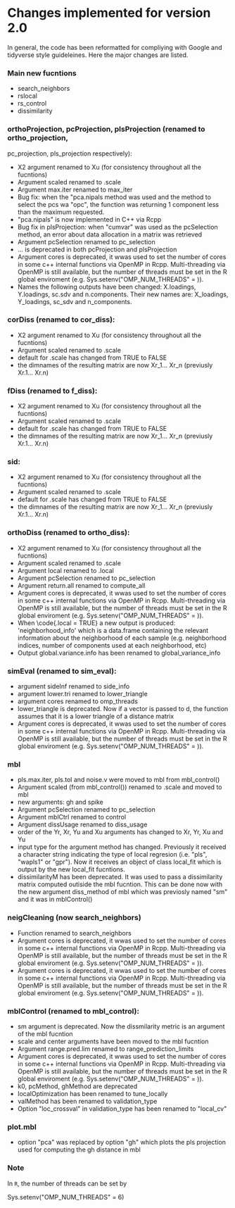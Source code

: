 # Changes implemented for version 2.0


In general, the code has been reformatted for compliying with Google and 
tidyverse style guideleines. Here the major changes are listed.

### Main new fucntions
- search_neighbors
- rslocal
- rs_control
- dissimilarity


### orthoProjection, pcProjection, plsProjection (renamed to ortho_projection, 
pc_projection, pls_projection respectively):
- X2 argument renamed to Xu (for consistency throughout all the fucntions)
- Argument scaled renamed to .scale
- Argument max.iter renamed to max_iter
- Bug fix: when the "pca.nipals method was used and the method to select the pcs wa "opc",
  the function was returning 1 component less than the maximum requested.
- "pca.nipals" is now implemented in C++ via Rcpp
- Bug fix in plsProjection: when "cumvar" was used as the pcSelection method, an 
  error about data allocation in a matrix was retrieved
- Argument pcSelection renamed to pc_selection
- ... is deprecated in both pcProjection and plsProjection
- Argument cores is deprecated, it wwas used to set the number of cores in some 
c++ internal functions via OpenMP in Rcpp. Multi-threading via OpenMP is still 
available, but the number of threads must be set in the R global enviroment (e.g.
Sys.setenv("OMP_NUM_THREADS" = <a integer>)).
- Names the following outputs have been changed: X.loadings, Y.loadings, sc.sdv 
and n.components. Their new names are: X_loadings, Y_loadings, sc_sdv and 
n_components.


### corDiss (renamed to cor_diss):
- X2 argument renamed to Xu (for consistency throughout all the fucntions)
- Argument scaled renamed to .scale
- default for .scale has changed from TRUE to FALSE
- the dimnames of the resulting matrix are now Xr_1... Xr_n (previusly Xr.1... Xr.n)

### fDiss (renamed to f_diss):
- X2 argument renamed to Xu (for consistency throughout all the fucntions)
- Argument scaled renamed to .scale
- default for .scale has changed from TRUE to FALSE
- the dimnames of the resulting matrix are now Xr_1... Xr_n (previusly Xr.1... Xr.n)

### sid:
- X2 argument renamed to Xu (for consistency throughout all the fucntions)
- Argument scaled renamed to .scale
- default for .scale has changed from TRUE to FALSE
- the dimnames of the resulting matrix are now Xr_1... Xr_n (previusly Xr.1... Xr.n)


### orthoDiss (renamed to ortho_diss):
- X2 argument renamed to Xu (for consistency throughout all the fucntions)
- Argument scaled renamed to .scale
- Argument local renamed to .local
- Argument pcSelection renamed to pc_selection
- Argument return.all renamed to compute_all
- Argument cores is deprecated, it wwas used to set the number of cores in some 
c++ internal functions via OpenMP in Rcpp. Multi-threading via OpenMP is still 
available, but the number of threads must be set in the R global enviroment (e.g.
Sys.setenv("OMP_NUM_THREADS" = <a integer>)).
- When \code{.local = TRUE} a new output is produced: 'neighborhood_info' which 
is a data.frame containing the relevant information about the neighborhood of 
each sample (e.g. neighborhood indices, number of components used at each 
neighborhood, etc)
- Output global.variance.info has been renamed to global_variance_info


### simEval (renamed to sim_eval):
- argument sideInf renamed to side_info
- argument lower.tri renamed to lower_triangle
- argument cores renamed to omp_threads
- lower_triangle is deprecated. Now if a vector is passed to d, the function assumes
  that it is a lower triangle of a distance matrix
- Argument cores is deprecated, it wwas used to set the number of cores in some 
c++ internal functions via OpenMP in Rcpp. Multi-threading via OpenMP is still 
available, but the number of threads must be set in the R global enviroment (e.g.
Sys.setenv("OMP_NUM_THREADS" = <a integer>)).
  
  
### mbl
- pls.max.iter, pls.tol and noise.v were moved to mbl from mbl_control()
- Argument scaled (from mbl_control()) renamed to .scale and moved to mbl
- new arguments: gh and spike
- Argument pcSelection renamed to pc_selection
- Argument mblCtrl renamed to control
- Argument dissUsage renamed to diss_usage
- order of the Yr, Xr, Yu and Xu arguments has changed to Xr, Yr, Xu and Yu
- input type for the argument method has changed. Previously it received a 
character string  indicating the type of local regresion (i.e. "pls", 
"wapls1" or "gpr"). Now it receives an object of class local_fit which is output 
by the new local_fit fucntions. 
- dissimilarityM has been deprecated. It was used to pass a dissimilarity matrix 
computed outiside the mbl fucntion. This can be done now with the new argument 
diss_method of mbl which was previosly named "sm" and it was in mblControl()


### neigCleaning (now search_neighbors)
- Function renamed to search_neighbors
- Argument cores is deprecated, it wwas used to set the number of cores in some 
c++ internal functions via OpenMP in Rcpp. Multi-threading via OpenMP is still 
available, but the number of threads must be set in the R global enviroment (e.g.
Sys.setenv("OMP_NUM_THREADS" = <a integer>)).
- Argument cores is deprecated, it wwas used to set the number of cores in some 
c++ internal functions via OpenMP in Rcpp. Multi-threading via OpenMP is still 
available, but the number of threads must be set in the R global enviroment (e.g.
Sys.setenv("OMP_NUM_THREADS" = <a integer>)).


### mblControl (renamed to mbl_control):
- sm argument is deprecated. Now the dissmilarity metric is an argument of the 
mbl fucntion
- scale and center arguments have been moved to the mbl fucntion
- Argument range.pred.lim renamed to range_prediction_limits
- Argument cores is deprecated, it wwas used to set the number of cores in some 
c++ internal functions via OpenMP in Rcpp. Multi-threading via OpenMP is still 
available, but the number of threads must be set in the R global enviroment (e.g.
Sys.setenv("OMP_NUM_THREADS" = <a integer>)).
- k0, pcMethod, ghMethod are deprecated
- localOptimization has been renamed to tune_locally
- valMethod has been renamed to validation_type
- Option "loc_crossval" in validation_type has been renamed to "local_cv"

### plot.mbl
- option "pca" was replaced by option "gh" which plots the pls projection used 
for computing the gh distance in mbl 


### Note

In `R`, the number of threads can be set by

Sys.setenv("OMP_NUM_THREADS" = 6)
